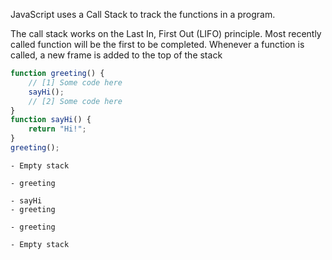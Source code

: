 JavaScript uses a Call Stack to track the functions in a program.

The call stack works on the Last In, First Out (LIFO) principle.
Most recently called function will be the first to be completed.
Whenever a function is called, a new frame is added to the top of the stack

```js
function greeting() {
    // [1] Some code here
    sayHi();
    // [2] Some code here
}
function sayHi() {
    return "Hi!";
}
greeting();
```

```
- Empty stack

- greeting

- sayHi
- greeting

- greeting

- Empty stack
```